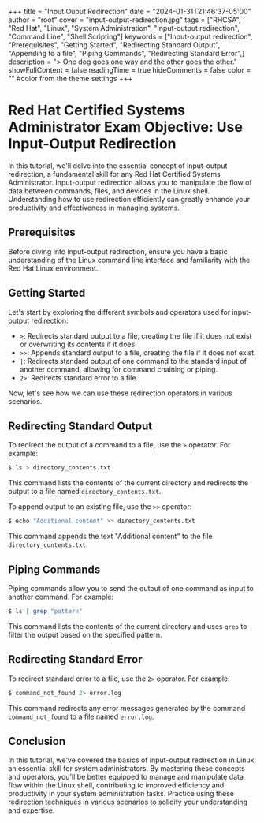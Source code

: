 +++
title = "Input Ouput Redirection"
date = "2024-01-31T21:46:37-05:00"
author = "root"
cover = "input-output-redirection.jpg"
tags = ["RHCSA", "Red Hat", "Linux", "System Administration", "Input-output redirection", "Command Line", "Shell Scripting"]
keywords = ["Input-output redirection", "Prerequisites", "Getting Started", "Redirecting Standard Output", "Appending to a file", "Piping Commands", "Redirecting Standard Error",]
description = "> One dog goes one way and the other goes the other."
showFullContent = false
readingTime = true
hideComments = false
color = "" #color from the theme settings
+++

# Red Hat Certified Systems Administrator Exam Objective: Use Input-Output Redirection

In this tutorial, we'll delve into the essential concept of input-output redirection, a fundamental skill for any Red Hat Certified Systems Administrator. Input-output redirection allows you to manipulate the flow of data between commands, files, and devices in the Linux shell. Understanding how to use redirection efficiently can greatly enhance your productivity and effectiveness in managing systems.

## Prerequisites

Before diving into input-output redirection, ensure you have a basic understanding of the Linux command line interface and familiarity with the Red Hat Linux environment.

## Getting Started

Let's start by exploring the different symbols and operators used for input-output redirection:

- `>`: Redirects standard output to a file, creating the file if it does not exist or overwriting its contents if it does.
- `>>`: Appends standard output to a file, creating the file if it does not exist.
- `|`: Redirects standard output of one command to the standard input of another command, allowing for command chaining or piping.
- `2>`: Redirects standard error to a file.

Now, let's see how we can use these redirection operators in various scenarios.

## Redirecting Standard Output

To redirect the output of a command to a file, use the `>` operator. For example:

```bash
$ ls > directory_contents.txt
```

This command lists the contents of the current directory and redirects the output to a file named `directory_contents.txt`.

To append output to an existing file, use the `>>` operator:

```bash
$ echo "Additional content" >> directory_contents.txt
```

This command appends the text "Additional content" to the file `directory_contents.txt`.

## Piping Commands

Piping commands allow you to send the output of one command as input to another command. For example:

```bash
$ ls | grep "pattern"
```

This command lists the contents of the current directory and uses `grep` to filter the output based on the specified pattern.

## Redirecting Standard Error

To redirect standard error to a file, use the `2>` operator. For example:

```bash
$ command_not_found 2> error.log
```

This command redirects any error messages generated by the command `command_not_found` to a file named `error.log`.

## Conclusion

In this tutorial, we've covered the basics of input-output redirection in Linux, an essential skill for system administrators. By mastering these concepts and operators, you'll be better equipped to manage and manipulate data flow within the Linux shell, contributing to improved efficiency and productivity in your system administration tasks. Practice using these redirection techniques in various scenarios to solidify your understanding and expertise.
